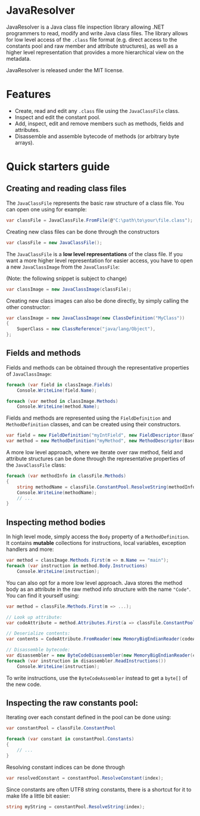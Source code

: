 JavaResolver
============

JavaResolver is a Java class file inspection library allowing .NET programmers to read, modify and write Java class files. The library allows for low level access of the `.class` file format (e.g. direct access to the constants pool and raw member and attribute structures), as well as a higher level representation that provides a more hierarchical view on the metadata.

JavaResolver is released under the MIT license.

Features
========
- Create, read and edit any `.class` file using the `JavaClassFile` class.
- Inspect and edit the constant pool.
- Add, inspect, edit and remove members such as methods, fields and attributes.
- Disassemble and assemble bytecode of methods (or arbitrary byte arrays).

Quick starters guide
====================

Creating and reading class files
--------------------------------
The `JavaClassFile` represents the basic raw structure of a class file. You can open one using for example:
```csharp
var classFile = JavaClassFile.FromFile(@"C:\path\to\your\file.class");
```

Creating new class files can be done through the constructors
```csharp
var classFile = new JavaClassFile();
```

The `JavaClassFile` is a __low level representations__ of the class file. If you want a more higher level representation for easier access, you have to open a new `JavaClassImage` from the `JavaClassFile`:

(Note: the following snippet is subject to change)
```csharp
var classImage = new JavaClassImage(classFile);
```

Creating new class images can also be done directly, by simply calling the other constructor:
```csharp
var classImage = new JavaClassImage(new ClassDefinition("MyClass"))
{
    SuperClass = new ClassReference("java/lang/Object"),
};
```

Fields and methods
----------------------
Fields and methods can be obtained through the representative properties of `JavaClassImage`:
```csharp
foreach (var field in classImage.Fields)
    Console.WriteLine(field.Name);

foreach (var method in classImage.Methods)
    Console.WriteLine(method.Name);
```

Fields and methods are represented using the `FieldDefinition` and `MethodDefinition` classes, and can be created using their constructors.
```csharp
var field = new FieldDefinition("myIntField", new FieldDescriptor(BaseType.Int));
var method = new MethodDefinition("myMethod", new MethodDescriptor(BaseType.Void));
```

A more low level approach, where we iterate over raw method, field and attribute structures can be done through the representative properties of the `JavaClassFile` class:
```csharp
foreach (var methodInfo in classFile.Methods) 
{
    string methodName = classFile.ConstantPool.ResolveString(methodInfo.NameIndex);
    Console.WriteLine(methodName);
    // ...
}
```

Inspecting method bodies
------------------------
In high level mode, simply access the `Body` property of a `MethodDefinition`. It contains __mutable__ collections for instructions, local variables, exception handlers and more:

```csharp
var method = classImage.Methods.First(m => m.Name == "main");
foreach (var instruction in method.Body.Instructions)
    Console.WriteLine(instruction);
```

You can also opt for a more low level approach. Java stores the method body as an attribute in the raw method info structure with the name `"Code"`. You can find it yourself using:
```csharp
var method = classFile.Methods.First(m => ...);

// Look up attribute:
var codeAttribute = method.Attributes.First(a => classFile.ConstantPool.ResolveString(a.NameIndex) == CodeAttribute.AttributeName);

// Deserialize contents:
var contents = CodeAttribute.FromReader(new MemoryBigEndianReader(codeAttribute.Contents));

// Disassemble bytecode:
var disassembler = new ByteCodeDisassembler(new MemoryBigEndianReader(contents.Code));
foreach (var instruction in disassembler.ReadInstructions())
    Console.WriteLine(instruction);
```

To write instructions, use the `ByteCodeAssembler` instead to get a `byte[]` of the new code.

Inspecting the raw constants pool:
------------------------------
Iterating over each constant defined in the pool can be done using:
```csharp
var constantPool = classFile.ConstantPool

foreach (var constant in constantPool.Constants) 
{
    // ...
}
```
Resolving constant indices can be done through
```csharp
var resolvedConstant = constantPool.ResolveConstant(index);
```

Since constants are often UTF8 string constants, there is a shortcut for it to make life a little bit easier:
```csharp
string myString = constantPool.ResolveString(index);
```

